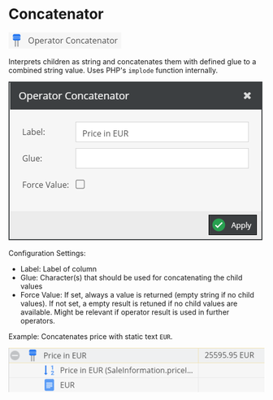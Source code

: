 # Concatenator

![Symbol](../../../img/gridconfig/operator_concatenator_symbol.png)

Interprets children as string and concatenates them with defined glue to a combined string value. 
Uses PHP's `implode` function internally.  

![Setting](../../../img/gridconfig/operator_concatenator_setting.png)

Configuration Settings: 
 - Label: Label of column
 - Glue: Character(s) that should be used for concatenating the child values
 - Force Value: If set, always a value is returned (empty string if no child values). If not set, a 
 empty result is retuned if no child values are available. Might be relevant if operator result is
 used in further operators.  


Example: Concatenates price with static text `EUR`.

![Setting](../../../img/gridconfig/operator_concatenator_sample.png)


 